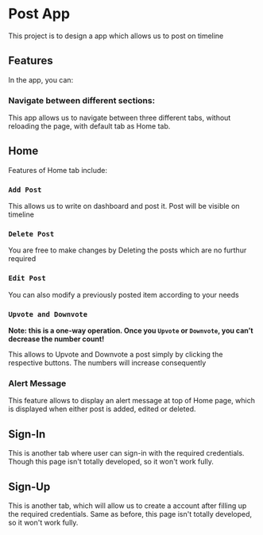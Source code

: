# Post App

This project is to design a app which allows us to post on timeline

## Features

In the app, you can:

### Navigate between different sections:

This app allows us to navigate between three different tabs, without reloading the page, with default tab as Home tab.

## Home

Features of Home tab include:

### `Add Post`

This allows us to write on dashboard and post it. Post will be visible on timeline

### `Delete Post`

You are free to make changes by Deleting the posts which are no furthur required

### `Edit Post`

You can also modify a previously posted item according to your needs

### `Upvote and Downvote`

**Note: this is a one-way operation. Once you `Upvote` or `Downvote`, you can’t decrease the number count!**

This allows to Upvote and Downvote a post simply by clicking the respective buttons. The numbers will increase consequently

### Alert Message

This feature allows to display an alert message at top of Home page, which is displayed when either post is added, edited or deleted.


## Sign-In

This is another tab where user can sign-in with the required credentials. Though this page isn't totally developed, so it won't work fully.

## Sign-Up

This is another tab, which will allow us to create a account after filling up the required credentials. Same as before, this page isn't totally developed, so it won't work fully.

